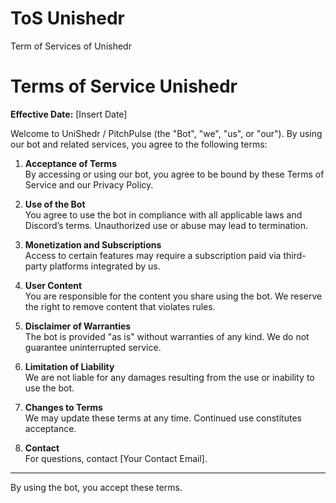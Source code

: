 # ToS Unishedr
Term of Services of Unishedr
# Terms of Service Unishedr

**Effective Date:** [Insert Date]

Welcome to UniShedr / PitchPulse (the "Bot", "we", "us", or "our"). By using our bot and related services, you agree to the following terms:

1. **Acceptance of Terms**  
By accessing or using our bot, you agree to be bound by these Terms of Service and our Privacy Policy.

2. **Use of the Bot**  
You agree to use the bot in compliance with all applicable laws and Discord’s terms. Unauthorized use or abuse may lead to termination.

3. **Monetization and Subscriptions**  
Access to certain features may require a subscription paid via third-party platforms integrated by us.

4. **User Content**  
You are responsible for the content you share using the bot. We reserve the right to remove content that violates rules.

5. **Disclaimer of Warranties**  
The bot is provided "as is" without warranties of any kind. We do not guarantee uninterrupted service.

6. **Limitation of Liability**  
We are not liable for any damages resulting from the use or inability to use the bot.

7. **Changes to Terms**  
We may update these terms at any time. Continued use constitutes acceptance.

8. **Contact**  
For questions, contact [Your Contact Email].

---

By using the bot, you accept these terms.
